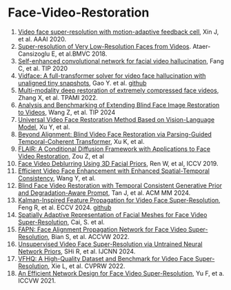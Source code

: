 # Face-Video-Restoration

1. [Video face super-resolution with motion-adaptive feedback cell]([https://ieeexplore.ieee.org/abstract/document/10607954](https://arxiv.org/abs/2002.06378)), Xin J, et al. AAAI 2020. 
2. [Super-resolution of Very Low-Resolution
Faces from Videos]([https://openaccess.thecvf.com/content_cvpr_2018/papers/Yu_Super-Resolving_Very_Low-Resolution_CVPR_2018_paper.pdf](https://bmva-archive.org.uk/bmvc/2018/contents/papers/0157.pdf)). Ataer-Cansizoglu E, et al.BMVC 2018.
3. [Self-enhanced convolutional network for facial video hallucination](https://ieeexplore.ieee.org/document/8920227), Fang C, et al. TIP 2020
4. [Vidface: A full-transformer solver for video face hallucination with unaligned tiny snapshots](https://arxiv.org/abs/2105.14954), Gao Y. et al. [github](https://github.com/yuangan/VidFace)
5. [Multi-modality deep restoration of extremely compressed face videos](https://ieeexplore.ieee.org/abstract/document/9730053), Zhang X, et al. TPAMI 2022.
6. [Analysis and Benchmarking of Extending Blind Face Image Restoration to Videos](https://ieeexplore.ieee.org/abstract/document/10693312), Wang Z, et al. TIP 2024
7. [Universal Video Face Restoration Method Based on Vision-Language Model](https://openreview.net/forum?id=UeR3inbVZQ), Xu Y, et al.
8. [Beyond Alignment: Blind Video Face Restoration via Parsing-Guided Temporal-Coherent Transformer](https://arxiv.org/abs/2404.13640), Xu K, et al.
9. [FLAIR: A Conditional Diffusion Framework with Applications to Face Video Restoration](https://arxiv.org/abs/2311.15445), Zou Z, et al
10. [Face Video Deblurring Using 3D Facial Priors](https://openaccess.thecvf.com/content_ICCV_2019/html/Ren_Face_Video_Deblurring_Using_3D_Facial_Priors_ICCV_2019_paper.html), Ren W, et al, ICCV 2019.
11. [Efficient Video Face Enhancement with Enhanced Spatial-Temporal Consistency](https://arxiv.org/html/2411.16468v1), Wang Y, et al.
12. [Blind Face Video Restoration with Temporal Consistent Generative Prior and Degradation-Aware Prompt](https://dl.acm.org/doi/10.1145/3664647.3680917), Tan J, et al. ACM MM 2024.
13. [Kalman-Inspired Feature Propagation for Video Face Super-Resolution](https://arxiv.org/abs/2408.05205), Feng R, et al. ECCV 2024. [github](https://github.com/jnjaby/KEEP)
14. [Spatially Adaptive Representation of Facial Meshes for Face Video Super-Resolution](https://papers.ssrn.com/sol3/papers.cfm?abstract_id=5031671), Cai, S. et al.
15. [FAPN: Face Alignment Propagation Network for Face Video Super-Resolution](https://openaccess.thecvf.com/content/ACCV2022W/LLDFA/html/Bian_FAPN_Face_Alignment_Propagation_Network_for_Face_Video_Super-Resolution_ACCVW_2022_paper.html), Bian S, et al. ACCVW 2022.
16. [Unsupervised Video Face Super-Resolution via Untrained Neural Network Priors](https://ieeexplore.ieee.org/abstract/document/10650940), SHi R, et al. IJCNN 2024.
17. [VFHQ: A High-Quality Dataset and Benchmark for Video Face Super-Resolution](https://openaccess.thecvf.com/content/CVPR2022W/NTIRE/html/Xie_VFHQ_A_High-Quality_Dataset_and_Benchmark_for_Video_Face_Super-Resolution_CVPRW_2022_paper.html), Xie L, et al. CVPRW 2022.
18. [An Efficient Network Design for Face Video Super-Resolution](https://openaccess.thecvf.com/content/ICCV2021W/MFR/papers/Yu_An_Efficient_Network_Design_for_Face_Video_Super-Resolution_ICCVW_2021_paper.pdf), Yu F, et a. ICCVW 2021.
